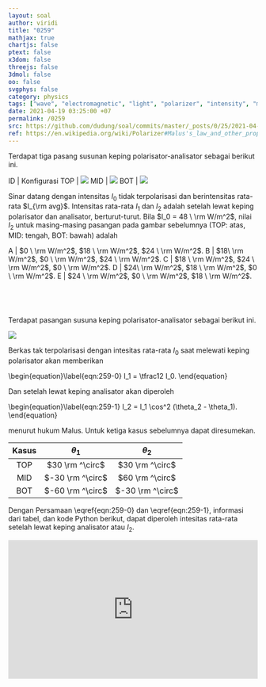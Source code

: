 ```yaml
---
layout: soal
author: viridi
title: "0259"
mathjax: true
chartjs: false
ptext: false
x3dom: false
threejs: false
3dmol: false
oo: false
svgphys: false
category: physics
tags: ["wave", "electromagnetic", "light", "polarizer", "intensity", "malus law", "analyzer", "tutorial-6", "fi1202", "2020-2"]
date: 2021-04-19 03:25:00 +07
permalink: /0259
src: https://github.com/dudung/soal/commits/master/_posts/0/25/2021-04-18-elementary-physics-tutorial-6-9.md
ref: https://en.wikipedia.org/wiki/Polarizer#Malus's_law_and_other_properties
---
```

Terdapat tiga pasang susunan keping polarisator-analisator sebagai berikut ini.

ID | Konfigurasi 
TOP | ![]({{site.baseurl}}/assets/img/0/25/0259f.png)
MID | ![]({{site.baseurl}}/assets/img/0/25/0259d.png)
BOT | ![]({{site.baseurl}}/assets/img/0/25/0259e.png)

Sinar datang dengan intensitas $I_0$ tidak terpolarisasi dan berintensitas rata-rata $I_{\rm avg}$. Intensitas rata-rata $I_1$ dan $I_2$ adalah setelah lewat keping polarisator dan analisator, berturut-turut. Bila $I_0 = 48 \ \rm W/m^2$, nilai $I_2$ untuk masing-masing pasangan pada gambar sebelumnya (TOP: atas, MID: tengah, BOT: bawah) adalah

A | $0 \ \rm W/m^2$, $18 \ \rm W/m^2$, $24 \ \rm W/m^2$.
B | $18\ \rm W/m^2$, $0 \ \rm W/m^2$, $24 \ \rm W/m^2$.
C | $18 \ \rm W/m^2$, $24 \ \rm W/m^2$, $0 \ \rm W/m^2$.
D | $24\ \rm W/m^2$, $18 \ \rm W/m^2$, $0 \ \rm W/m^2$.
E | $24 \ \rm W/m^2$, $0 \ \rm W/m^2$, $18 \ \rm W/m^2$.


## &nbsp;
Terdapat pasangan susuna keping polarisator-analisator sebagai berikut ini.

![]({{site.baseurl}}/assets/img/0/25/0259.png)

Berkas tak terpolarisasi dengan intesitas rata-rata $I_0$ saat melewati keping polarisator akan memberikan

\begin{equation}\label{eqn:259-0}
I_1 = \tfrac12 I_0.
\end{equation}

Dan setelah lewat keping analisator akan diperoleh

\begin{equation}\label{eqn:259-1}
I_2 = I_1 \cos^2 (\theta_2 - \theta_1).
\end{equation}

menurut hukum Malus. Untuk ketiga kasus sebelumnya dapat diresumekan.

Kasus | $\theta_1$ | $\theta_2$
:-: | :-: | :-:
TOP | $30 \rm ^\circ$ | $30 \rm ^\circ$
MID | $-30 \rm ^\circ$ | $60 \rm ^\circ$
BOT | $-60 \rm ^\circ$ | $-30 \rm ^\circ$

Dengan Persamaan \eqref{eqn:259-0} dan \eqref{eqn:259-1}, informasi dari tabel, dan kode Python berikut, dapat diperoleh intesitas rata-rata setelah lewat keping analisator atau $I_2$.

<iframe src="https://trinket.io/embed/python/05f234cc7f" width="100%" height="280" frameborder="0" marginwidth="0" marginheight="0" allowfullscreen></iframe>
